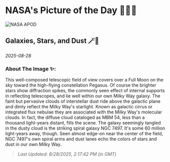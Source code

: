 
# NASA's Picture of the Day 🧑‍🚀💫

  ![NASA APOD](https://apod.nasa.gov/apod/image/2508/NGC7497_Robert_Eder.jpg)
  
  ## Galaxies, Stars, and Dust 🪄🌌
  
  _2025-08-28_
  
  ### About The Image ✨: 
  
  This well-composed telescopic field of view covers over a Full Moon on the sky toward the high-flying constellation Pegasus. Of course the brighter stars show diffraction spikes, the commonly seen effect of internal supports in reflecting telescopes, and lie well within our own Milky Way galaxy. The faint but pervasive clouds of interstellar dust ride above the galactic plane and dimly reflect the Milky Way's starlight. Known as galactic cirrus or integrated flux nebulae they are associated with the Milky Way's molecular clouds. In fact, the diffuse cloud cataloged as MBM 54, less than a thousand light-years distant, fills the scene. The galaxy seemingly tangled in the dusty cloud is the striking spiral galaxy NGC 7497. It's some 60 million light-years away, though. Seen almost edge-on near the center of the field, NGC 7497's own spiral arms and dust lanes echo the colors of stars and dust in our own Milky Way.
  
  
  
  > _Last Updated: 8/28/2025, 2:17:42 PM (in GMT)_
  